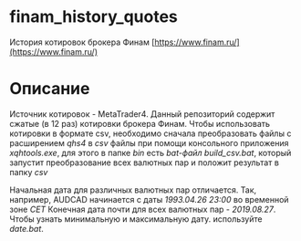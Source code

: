 # finam_history_quotes
История котировок брокера Финам [https://www.finam.ru/](https://www.finam.ru/)

# Описание
Источник котировок - MetaTrader4.
Данный репозиторий содержит сжатые (в 12 раз) котировки брокера Финам. 
Чтобы использовать котировки в формате csv, необходимо сначала преобразовать файлы c расширением *qhs4* в *csv* файлы при помощи консольного приложения *xqhtools.exe*,
для этого в папке *bin* есть *bat-файл build_csv.bat*, который запустит преобразование всех валютных пар и положит результат в папку *csv*

Начальная дата для различных валютных пар отличается. Так, например, AUDCAD начинается с даты *1993.04.26 23:00* во временной зоне *CET*
Конечная дата почти для всех валютных пар - *2019.08.27*. Чтобы узнать минимальную и максимальную дату. используйте *date.bat*.


